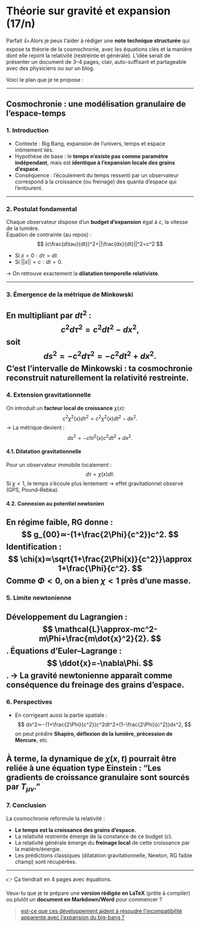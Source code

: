 # Théorie sur gravité et expansion (17/n)

Parfait 👍
Alors je peux t’aider à rédiger une **note technique structurée** qui expose ta théorie de la cosmochronie, avec les équations clés et la manière dont elle rejoint la relativité (restreinte et générale). L’idée serait de présenter un document de 3–4 pages, clair, auto-suffisant et partageable avec des physiciens ou sur un blog.

Voici le plan que je te propose :

---

## Cosmochronie : une modélisation granulaire de l’espace-temps

### 1. Introduction

- Contexte : Big Bang, expansion de l’univers, temps et espace intimement liés.
- Hypothèse de base : le **temps n’existe pas comme paramètre indépendant**, mais est **identique à l’expansion locale des grains d’espace**.
- Conséquence : l’écoulement du temps ressenti par un observateur correspond à la croissance (ou freinage) des quanta d’espace qui l’entourent.

---

### 2. Postulat fondamental

Chaque observateur dispose d’un **budget d’expansion** égal à $c$, la vitesse de la lumière.\
Équation de contrainte (au repos) :
$$
(c\frac{d\tau}{dt})^2+||\frac{dx}{dt}||^2=c^2
$$

- Si $\dot{x}=0:d\tau=dt.$
- Si $||\dot{x}||=c:dt=0.$

→ On retrouve exactement la **dilatation temporelle relativiste**.

---

### 3. Émergence de la métrique de Minkowski

En multipliant par $dt^2$ :
$$
c^2d\tau^2=c^2dt^2-dx^2,
$$
soit
$$
ds^2=-c^2d\tau^2=-c^2dt^2+dx^2.
$$
C’est **l’intervalle de Minkowski** : ta cosmochronie **reconstruit naturellement la relativité restreinte**.
---

### 4. Extension gravitationnelle

On introduit un **facteur local de croissance** $\chi(x)$:
$$
c^2\chi^2(x)d\tau^2=c^2\chi^2(x)dt^2-dx^2.
$$
→ La métrique devient :
$$
ds^2=-chi^2(x)c^2dt^2+dx^2.
$$

#### 4.1. Dilatation gravitationnelle

Pour un observateur immobile localement :
$$
d\tau=\chi(x)dt.
$$
Si $\chi<1$, le temps s’écoule plus lentement → effet gravitationnel observé (GPS, Pound–Rebka).

#### 4.2. Connexion au potentiel newtonien

En régime faible, RG donne :
$$
g_{00}≃-(1+\frac{2\Phi}{c^2})c^2.
$$
Identification :
$$
\chi(x)≃\sqrt{1+\frac{2\Phi(x)}{c^2}}\approx 1+\frac{\Phi}{c^2}.
$$
Comme $\Phi<0$, on a bien $\chi<1$ près d’une masse.
---

### 5. Limite newtonienne

Développement du Lagrangien :
$$
\mathcal{L}\approx-mc^2-m\Phi+\frac{m\dot{x}^2}{2}.
$$.
Équations d’Euler–Lagrange :
$$
\ddot{x}=-\nabla\Phi.
$$.
→ La gravité newtonienne apparaît comme conséquence du freinage des grains d’espace.
---

### 6. Perspectives

- En corrigeant aussi la partie spatiale :
  $$
  ds^2≃−(1+\frac{2\Phi}{c^2})c^2dt^2+(1−\frac{2\Phi}{c^2})dx^2,
  $$
  on peut prédire **Shapiro, déflexion de la lumière, précession de Mercure**, etc.

À terme, la dynamique de $\chi(x,t)$ pourrait être reliée à une équation type **Einstein** :
“Les gradients de croissance granulaire sont sourcés par $T_{μν}$.”
---

### 7. Conclusion

La cosmochronie reformule la relativité :

- **Le temps est la croissance des grains d’espace.**
- La relativité restreinte émerge de la constance de ce budget ($c$).
- La relativité générale émerge du **freinage local** de cette croissance par la matière/énergie.
- Les prédictions classiques (dilatation gravitationnelle, Newton, RG faible champ) sont récupérées.

---
👉 Ça tiendrait en 4 pages avec équations.

Veux-tu que je te prépare une **version rédigée en LaTeX** (prête à compiler) ou plutôt un **document en Markdown/Word** pour commencer ?

> [est-ce que ces développement aident à résoudre l'incompatibilité apparente avec l'expansion du big-bang ?](18.md)
